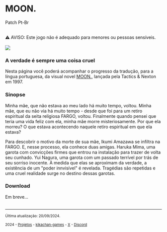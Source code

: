 <h1>MOON.</h1>
<p>Patch Pt-Br</p>
<br/>
⚠️ AVISO: Este jogo não é adequado para menores ou pessoas sensíveis.
<br/>
<br/>
<img src="https://kikachangames.github.io/moon/cover_moon.jpg">

<h3>A verdade é sempre uma coisa cruel</h3>
<p>Nesta página você poderá acompanhar o progresso da tradução, para a língua portuguesa, da visual novel <a href="https://vndb.org/v15" target="_blank">MOON.</a>, lançada pela Tactics & Nexton em 1997.</p>

<h3>Sinopse</h3>
<p>Minha mãe, que não estava ao meu lado há muito tempo, voltou. Minha mãe, que eu não via há muito tempo - desde que foi para um retiro espiritual da seita religiosa FARGO, voltou. Finalmente quando pensei que teria uma vida feliz com ela, minha mãe morre misteriosamente.
Por que ela morreu? O que estava acontecendo naquele retiro espiritual em que ela estava?</p>

<p>Para descobrir o motivo da morte de sua mãe, Ikumi Amazawa se infiltra na FARGO. E, nesse processo, ela conhece duas amigas. Haruka Mima, uma garota com convicções firmes que entrou na instalação para trazer de volta seu cunhado. Yui Nagura, uma garota com um passado terrível por trás de seu sorriso inocente. À medida que elas se aproximam da verdade, a existência de um "poder innvisível" é revelada. Tragédias são repetidas e uma cruel realidade surge no destino dessas garotas.</p>

<h3>Download</h3>
Em breve...
<br/>
<br/>


<hr>
<p><small>Última atualização: 20/09/2024.</small></p>
<p><small>2024 - <a href="https://kikachangames.github.io/projetos/">Projetos</a> - <a href="https://kikachan-games.itch.io/" target="_blank">kikachan-games</a> - <a href="https://twitter.com/kikachangames/" target="_blank">X</a> - <a href="https://discord.gg/jsm8yKtu2E" target="_blank">Discord</a></small></p>
